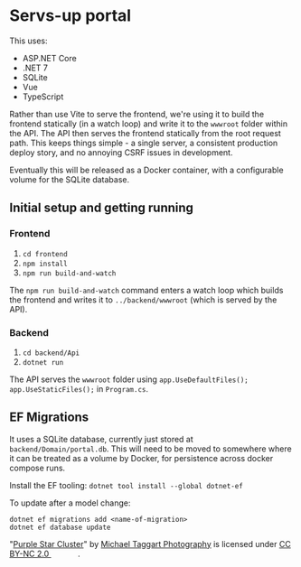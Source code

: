 # Servs-up portal

This uses:
- ASP.NET Core
- .NET 7
- SQLite
- Vue
- TypeScript

Rather than use Vite to serve the frontend, we're using it to build the frontend statically (in a watch loop) and write it to the `wwwroot` folder within the API. The API then serves the frontend statically from the root request path. This keeps things simple - a single server, a consistent production deploy story, and no annoying CSRF issues in development.

Eventually this will be released as a Docker container, with a configurable volume for the SQLite database.


## Initial setup and getting running
### Frontend
1. `cd frontend`
2. `npm install`
3. `npm run build-and-watch`

The `npm run build-and-watch` command enters a watch loop which builds the frontend and writes it to `../backend/wwwroot` (which is served by the API).

### Backend
1. `cd backend/Api`
2. `dotnet run`

The API serves the `wwwroot` folder using `app.UseDefaultFiles(); app.UseStaticFiles();` in `Program.cs`.


## EF Migrations
It uses a SQLite database, currently just stored at `backend/Domain/portal.db`. This will need to be moved to somewhere where it can be treated as a volume by Docker, for persistence across docker compose runs.

Install the EF tooling: `dotnet tool install --global dotnet-ef`

To update after a model change:

```
dotnet ef migrations add <name-of-migration>
dotnet ef database update
```




<p class="attribution">"<a target="_blank" rel="noopener noreferrer" href="https://www.flickr.com/photos/14681861@N00/9846971334">Purple Star Cluster</a>" by <a target="_blank" rel="noopener noreferrer" href="https://www.flickr.com/photos/14681861@N00">Michael Taggart Photography</a> is licensed under <a target="_blank" rel="noopener noreferrer" href="https://creativecommons.org/licenses/by-nc/2.0/?ref=openverse">CC BY-NC 2.0 <img src="https://mirrors.creativecommons.org/presskit/icons/cc.svg" style="height: 1em; margin-right: 0.125em; display: inline;"></img><img src="https://mirrors.creativecommons.org/presskit/icons/by.svg" style="height: 1em; margin-right: 0.125em; display: inline;"></img><img src="https://mirrors.creativecommons.org/presskit/icons/nc.svg" style="height: 1em; margin-right: 0.125em; display: inline;"></img></a>. </p>





